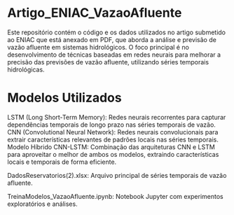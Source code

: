 # Artigo_ENIAC_VazaoAfluente
Este repositório contém o código e os dados utilizados no artigo submetido ao ENIAC que está anexado em PDF, que aborda a análise e previsão de vazão afluente em sistemas hidrológicos.
O foco principal é no desenvolvimento de técnicas baseadas em redes neurais para melhorar a precisão das previsões de vazão afluente, utilizando séries temporais hidrológicas.

# Modelos Utilizados
LSTM (Long Short-Term Memory): Redes neurais recorrentes para capturar dependências temporais de longo prazo nas séries temporais de vazão.
CNN (Convolutional Neural Network): Redes neurais convolucionais para extrair características relevantes de padrões locais nas séries temporais.
Modelo Híbrido CNN-LSTM: Combinação das arquiteturas CNN e LSTM para aproveitar o melhor de ambos os modelos, extraindo características locais e temporais de forma eficiente.


DadosReservatorios(2).xlsx: Arquivo principal de séries temporais de vazão afluente.

TreinaModelos_VazaoAfluente.ipynb: Notebook Jupyter com experimentos exploratórios e análises.

